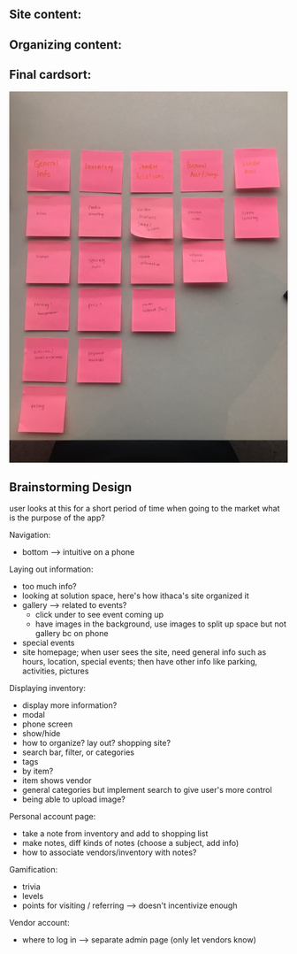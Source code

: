 ## Site content:
<!-- insert image here -->

Organizing content:
- 

## Final cardsort: 
![card sorting](brainstorm/cardsort.jpg)

## Brainstorming Design

user looks at this for a short period of time when going to the market
what is the purpose of the app? 

Navigation:
- bottom --> intuitive on a phone

Laying out information:
- too much info? 
- looking at solution space, here's how ithaca's site organized it
- gallery --> related to events? 
  - click under to see event coming up
  - have images in the background, use images to split up space but not gallery bc on phone 
- special events 
- site homepage; when user sees the site, need general info such as hours, location, special events; then have other info like parking, activities, pictures 

Displaying inventory:
- display more information? 
- modal
- phone screen
- show/hide
- how to organize? lay out? shopping site? 
- search bar, filter, or categories 
- tags
- by item? 
- item shows vendor
- general categories but implement search to give user's more control
- being able to upload image? 

Personal account page:
- take a note from inventory and add to shopping list 
- make notes, diff kinds of notes (choose a subject, add info) 
- how to associate vendors/inventory with notes?

Gamification:
- trivia 
- levels
- points for visiting / referring --> doesn't incentivize enough

Vendor account:
- where to log in --> separate admin page (only let vendors know)